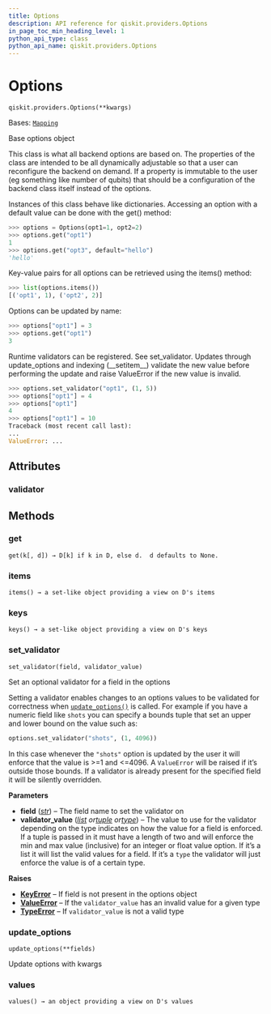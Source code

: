```yaml
---
title: Options
description: API reference for qiskit.providers.Options
in_page_toc_min_heading_level: 1
python_api_type: class
python_api_name: qiskit.providers.Options
---
```


# Options

<span id="qiskit.providers.Options" />

`qiskit.providers.Options(**kwargs)`

Bases: [`Mapping`](https://docs.python.org/3/library/collections.abc.html#collections.abc.Mapping "(in Python v3.12)")

Base options object

This class is what all backend options are based on. The properties of the class are intended to be all dynamically adjustable so that a user can reconfigure the backend on demand. If a property is immutable to the user (eg something like number of qubits) that should be a configuration of the backend class itself instead of the options.

Instances of this class behave like dictionaries. Accessing an option with a default value can be done with the get() method:

```python
>>> options = Options(opt1=1, opt2=2)
>>> options.get("opt1")
1
>>> options.get("opt3", default="hello")
'hello'
```

Key-value pairs for all options can be retrieved using the items() method:

```python
>>> list(options.items())
[('opt1', 1), ('opt2', 2)]
```

Options can be updated by name:

```python
>>> options["opt1"] = 3
>>> options.get("opt1")
3
```

Runtime validators can be registered. See set\_validator. Updates through update\_options and indexing (\_\_setitem\_\_) validate the new value before performing the update and raise ValueError if the new value is invalid.

```python
>>> options.set_validator("opt1", (1, 5))
>>> options["opt1"] = 4
>>> options["opt1"]
4
>>> options["opt1"] = 10  
Traceback (most recent call last):
...
ValueError: ...
```

## Attributes

<span id="qiskit.providers.Options.validator" />

### validator

## Methods

### get

<span id="qiskit.providers.Options.get" />

`get(k[, d]) → D[k] if k in D, else d.  d defaults to None.`

### items

<span id="qiskit.providers.Options.items" />

`items() → a set-like object providing a view on D's items`

### keys

<span id="qiskit.providers.Options.keys" />

`keys() → a set-like object providing a view on D's keys`

### set\_validator

<span id="qiskit.providers.Options.set_validator" />

`set_validator(field, validator_value)`

Set an optional validator for a field in the options

Setting a validator enables changes to an options values to be validated for correctness when [`update_options()`](#qiskit.providers.Options.update_options "qiskit.providers.Options.update_options") is called. For example if you have a numeric field like `shots` you can specify a bounds tuple that set an upper and lower bound on the value such as:

```python
options.set_validator("shots", (1, 4096))
```

In this case whenever the `"shots"` option is updated by the user it will enforce that the value is >=1 and \<=4096. A `ValueError` will be raised if it’s outside those bounds. If a validator is already present for the specified field it will be silently overridden.

**Parameters**

*   **field** ([*str*](https://docs.python.org/3/library/stdtypes.html#str "(in Python v3.12)")) – The field name to set the validator on
*   **validator\_value** ([*list*](https://docs.python.org/3/library/stdtypes.html#list "(in Python v3.12)")  *or*[*tuple*](https://docs.python.org/3/library/stdtypes.html#tuple "(in Python v3.12)")  *or*[*type*](https://docs.python.org/3/library/functions.html#type "(in Python v3.12)")) – The value to use for the validator depending on the type indicates on how the value for a field is enforced. If a tuple is passed in it must have a length of two and will enforce the min and max value (inclusive) for an integer or float value option. If it’s a list it will list the valid values for a field. If it’s a `type` the validator will just enforce the value is of a certain type.

**Raises**

*   [**KeyError**](https://docs.python.org/3/library/exceptions.html#KeyError "(in Python v3.12)") – If field is not present in the options object
*   [**ValueError**](https://docs.python.org/3/library/exceptions.html#ValueError "(in Python v3.12)") – If the `validator_value` has an invalid value for a given type
*   [**TypeError**](https://docs.python.org/3/library/exceptions.html#TypeError "(in Python v3.12)") – If `validator_value` is not a valid type

### update\_options

<span id="qiskit.providers.Options.update_options" />

`update_options(**fields)`

Update options with kwargs

### values

<span id="qiskit.providers.Options.values" />

`values() → an object providing a view on D's values`

